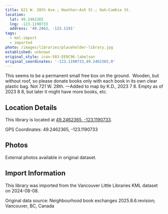 ```yaml
---
title: 621 W. 28th Ave.; Heather—Ash St.; Oak—Cambie St.
location:
  lat: 49.2462365
  lng: -123.1190733
  address: '49.2462, -123.1191'
tags:
  - kml-import
  - imported
photo: /images/libraries/placeholder-library.jpg
established: unknown
original_style: icon-503-EE9C96-labelson
original_coordinates: '-123.1190733,49.2462365,0'
---
```

This seems to be a permanent small free box on the ground.  
Wooden, but without roof, so please donate books only with each book in its own clear plastic bag.
Not 721 W. 28th.
—Added to map by K.D., 2023 7 8.
Empty as of 2023 8 8, but later it might have more books, etc.  

## Location Details

This library is located at [49.2462365, -123.1190733](https://www.google.com/maps?q=49.2462365,-123.1190733).

GPS Coordinates: 49.2462365, -123.1190733

## Photos

External photos available in original dataset.

## Import Information

This library was imported from the Vancouver Little Libraries KML dataset on 2024-08-08.

Original data source: Neighbourhood book exchanges 2025.8.6.revision; Vancouver, BC, Canada
